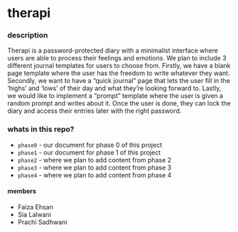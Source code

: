 # therapi

### description

Therapi is a password-protected diary with a minimalist interface where users are able to process their feelings and emotions. We plan to include 3 different journal templates for users to choose from. Firstly, we have a blank page template where the user has the freedom to write whatever they want. Secondly, we want to have a “quick journal” page that lets the user fill in the ‘highs’ and ‘lows’ of their day and what they’re looking forward to. Lastly, we would like to implement a “prompt” template where the user is given a random prompt and writes about it. Once the user is done, they can lock the diary and access their entries later with the right password.

### whats in this repo?

- `phase0` - our document for phase 0 of this project
- `phase1` - our document for phase 1 of this project
- `phase2` - where we plan to add content from phase 2
- `phase3` - where we plan to add content from phase 3
- `phase4` - where we plan to add content from phase 4

#### members

- Faiza Ehsan
- Sia Lalwani
- Prachi Sadhwani

